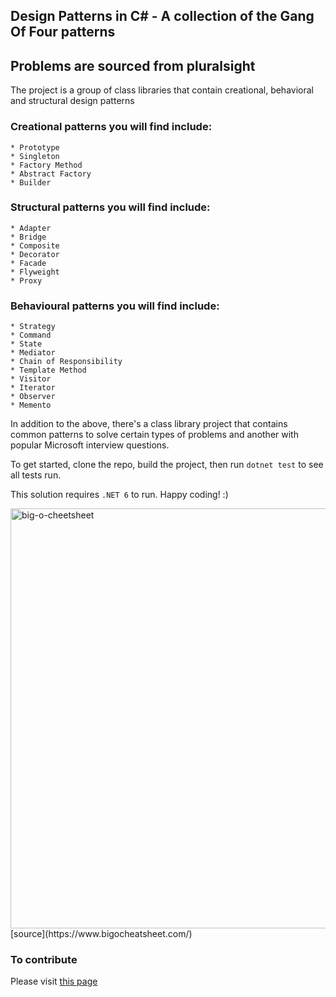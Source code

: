 ﻿## Design Patterns in C# - A collection of the Gang Of Four patterns

## Problems are sourced from pluralsight

The project is a group of class libraries that contain creational, behavioral and structural design patterns 
### Creational patterns you will find include:

	* Prototype
	* Singleton
	* Factory Method
	* Abstract Factory
	* Builder

### Structural patterns you will find include:

	* Adapter
	* Bridge
	* Composite
	* Decorator
	* Facade
	* Flyweight
	* Proxy

### Behavioural patterns you will find include:

	* Strategy
	* Command
	* State
	* Mediator
	* Chain of Responsibility
	* Template Method
	* Visitor
	* Iterator
	* Observer
	* Memento







In addition to the above, there's a class library project that contains common patterns to solve certain types of problems and another with popular
Microsoft interview questions.

To get started, clone the repo, build the project, then run `dotnet test` to see all tests run.

This solution requires `.NET 6` to run. Happy coding! :)

<img width="672" alt="big-o-cheetsheet" src="https://github.com/tobbie/c-sharp-algorithms/assets/4679573/be30f7a7-94df-4fb0-96e5-be215e87a743">
[source](https://www.bigocheatsheet.com/)

### To contribute
Please visit [this page](https://github.com/tobbie/c-sharp-algorithms/blob/main/CONTRIBUTING.md)